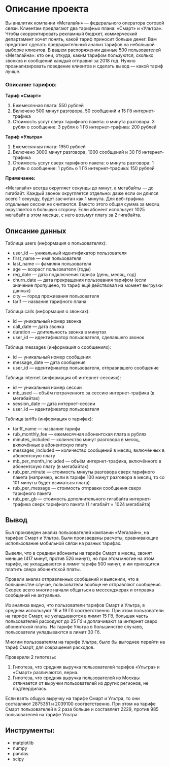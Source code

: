 # Описание проекта

Вы аналитик компании «Мегалайн» — федерального оператора сотовой связи. Клиентам предлагают два тарифных плана: «Смарт» и «Ультра». Чтобы скорректировать рекламный бюджет, коммерческий департамент хочет понять, какой тариф приносит больше денег.
Вам предстоит сделать предварительный анализ тарифов на небольшой выборке клиентов. В вашем распоряжении данные 500 пользователей «Мегалайна»: кто они, откуда, каким тарифом пользуются, сколько звонков и сообщений каждый отправил за 2018 год. Нужно проанализировать поведение клиентов и сделать вывод — какой тариф лучше.

### Описание тарифов:

**Тариф «Смарт»**
1.	Ежемесячная плата: 550 рублей
2.	Включено 500 минут разговора, 50 сообщений и 15 Гб интернет-трафика
3.	Стоимость услуг сверх тарифного пакета:
o	минута разговора: 3 рубля
o	сообщение: 3 рубля
o	1 Гб интернет-трафика: 200 рублей

**Тариф «Ультра»**
1.	Ежемесячная плата: 1950 рублей
2.	Включено 3000 минут разговора, 1000 сообщений и 30 Гб интернет-трафика
3.	Стоимость услуг сверх тарифного пакета:
o	минута разговора: 1 рубль
o	сообщение: 1 рубль
o	1 Гб интернет-трафика: 150 рублей

**Примечание:**

«Мегалайн» всегда округляет секунды до минут, а мегабайты — до гигабайт. Каждый звонок округляется отдельно: даже если он длился всего 1 секунду, будет засчитан как 1 минута.
Для веб-трафика отдельные сессии не считаются. Вместо этого общая сумма за месяц округляется в бо́льшую сторону. Если абонент использует 1025 мегабайт в этом месяце, с него возьмут плату за 2 гигабайта.

## Описание данных

Таблица users (информация о пользователях):
* user_id — уникальный идентификатор пользователя
* first_name — имя пользователя
* last_name — фамилия пользователя
* age — возраст пользователя (годы)
* reg_date — дата подключения тарифа (день, месяц, год)
* churn_date — дата прекращения пользования тарифом (если значение пропущено, то тариф ещё действовал на момент выгрузки данных)
* city — город проживания пользователя
* tarif — название тарифного плана

Таблица calls (информация о звонках):
* id — уникальный номер звонка
* call_date — дата звонка
* duration — длительность звонка в минутах
* user_id — идентификатор пользователя, сделавшего звонок

Таблица messages (информация о сообщениях):
* id — уникальный номер сообщения
* message_date — дата сообщения
* user_id — идентификатор пользователя, отправившего сообщение

Таблица internet (информация об интернет-сессиях):
* id — уникальный номер сессии
* mb_used — объём потраченного за сессию интернет-трафика (в мегабайтах)
* session_date — дата интернет-сессии
* user_id — идентификатор пользователя

Таблица tariffs (информация о тарифах):
* tariff_name — название тарифа
* rub_monthly_fee — ежемесячная абонентская плата в рублях
* minutes_included — количество минут разговора в месяц, включённых в абонентскую плату
* messages_included — количество сообщений в месяц, включённых в абонентскую плату
* mb_per_month_included — объём интернет-трафика, включённого в абонентскую плату (в мегабайтах)
* rub_per_minute — стоимость минуты разговора сверх тарифного пакета (например, если в тарифе 100 минут разговора в месяц, то со 101 минуты будет взиматься плата)
* rub_per_message — стоимость отправки сообщения сверх тарифного пакета
* rub_per_gb — стоимость дополнительного гигабайта интернет-трафика сверх тарифного пакета (1 гигабайт = 1024 мегабайта)

## Bывод

Был произведен анализ пользователей компании «Мегалайн», на тарифах Смарт и Ультра. Были произведены расчеты, сравнивающие использование мобильной связи на разных тарифах. 

Вывели, что в среднем абоненты на тарифе Смарт в месяц, звонят меньше (417 минут, против 526 минут), но при этом многие на этом тарифе, не укладываются в лимит тарифа 500 минут, и им приходится платить сверх абонентской платы. 

Провели анализ отправленных сообщений и выяснили, что в большинстве случае, пользователи вообще не отправляют сообщения. Скорее всего многие начали общаться в мессенджерах и отправка сообщений не актуальна. 

Из анализа видно, что пользователи тарифов Смарт и Ультра, в среднем используют 16 и 19 Гб соответственно. При этом пользователи на тарифе Смарт, не укладываются в лимит 15 Гб, большая часть пользователей расходуют до 25 Гб и доплачивают за интернет сверх абонентской платы. На тарифе Ультра в большинстве случаев, пользователи укладываются в лимит 30 Гб.

Многим пользователям на тарифе Ультра, было бы выгоднее перейти на тариф Смарт, для сокращения расходов.

Проверили 2 гипотезы: 
1.	Гипотеза, что средняя выручка пользователей тарифов «Ультра» и «Смарт» различаются, верна. 
2.	Гипотеза, что средняя выручка пользователей из Москвы отличается от выручки пользователей из других регионов, не подтвердилась. 

Если взять общую выручку на тарифе Смарт и Ультра, то они составляют 2875351 и 2039100 соответственно. При этом на тарифе Смарт пользователей в 2 раза больше и составляет 2229, против 985 пользователей на тарифе Ультра. 

## Инструменты:

- matplotlib
- numpy
- pandas
- scipy
